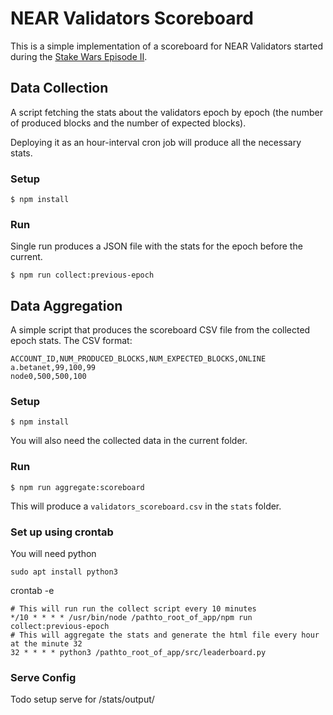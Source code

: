 # NEAR Validators Scoreboard

This is a simple implementation of a scoreboard for NEAR Validators started during the [Stake Wars Episode II](https://near.org/blog/stake-wars-episode-ii/).

## Data Collection

A script fetching the stats about the validators epoch by epoch (the number of produced blocks and the number of expected blocks).

Deploying it as an hour-interval cron job will produce all the necessary stats.

### Setup

```
$ npm install
```

### Run

Single run produces a JSON file with the stats for the epoch before the current.

```
$ npm run collect:previous-epoch
```

## Data Aggregation

A simple script that produces the scoreboard CSV file from the collected epoch stats. The CSV format:

```
ACCOUNT_ID,NUM_PRODUCED_BLOCKS,NUM_EXPECTED_BLOCKS,ONLINE
a.betanet,99,100,99
node0,500,500,100
```

### Setup

```
$ npm install
```

You will also need the collected data in the current folder.

### Run

```
$ npm run aggregate:scoreboard
```

This will produce a `validators_scoreboard.csv` in the `stats` folder.

### Set up using crontab 

You will need python
```
sudo apt install python3
```

crontab -e
```
# This will run run the collect script every 10 minutes 
*/10 * * * * /usr/bin/node /pathto_root_of_app/npm run collect:previous-epoch
# This will aggregate the stats and generate the html file every hour at the minute 32 
32 * * * * python3 /pathto_root_of_app/src/leaderboard.py
```

### Serve Config
Todo setup serve for /stats/output/


